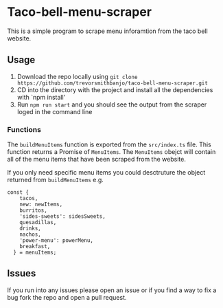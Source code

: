 # Taco-bell-menu-scraper

This is a simple program to scrape menu inforamtion from the taco bell website.

## Usage

1. Download the repo locally using `git clone https://github.com/trevorsmithbanjo/taco-bell-menu-scraper.git`
2. CD into the directory with the project and install all the dependencies with `npm install'
3. Run `npm run start` and you should see the output from the scraper loged in the command line

### Functions

The `buildMenuItems` function is exported from the `src/index.ts` file. This function returns a Promise of `MenuItems`. The `MenuItems` obejct will contain all of the menu items that have been scraped from the website.

If you only need specific menu items you could desctruture the object returned from `buildMenuItems` e.g.

```
const {
    tacos,
    new: newItems,
    burritos,
    'sides-sweets': sidesSweets,
    quesadillas,
    drinks,
    nachos,
    'power-menu': powerMenu,
    breakfast,
  } = menuItems;
```

## Issues

If you run into any issues please open an issue or if you find a way to fix a bug fork the repo and open a pull request.
